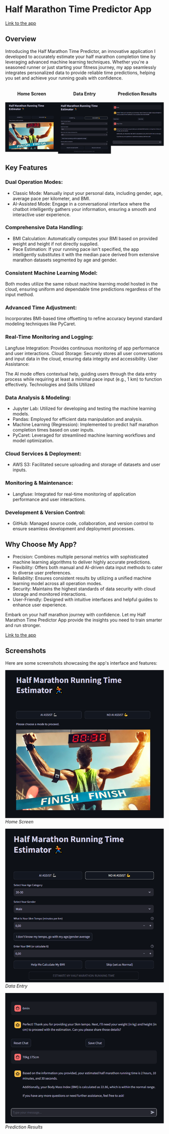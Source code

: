 # Half Marathon Time Predictor App

<a href="https://lily10coloringbooks.fun/" class="md-button md-button--primary"> Link to the app</a>

## Overview

Introducing the Half Marathon Time Predictor, an innovative application I developed to accurately estimate your half marathon completion time by leveraging advanced machine learning techniques. Whether you're a seasoned runner or just starting your fitness journey, my app seamlessly integrates personalized data to provide reliable time predictions, helping you set and achieve your running goals with confidence.

<div style="display: flex; justify-content: space-around;">
    <div style="flex: 1; text-align: center;">
        <h4>Home Screen</h4>
        <img src="images/home_screen.png" alt="Home Screen" style="width: 300px;">
    </div>
    <div style="flex: 1; text-align: center;">
        <h4>Data Entry</h4>
        <img src="images/data_entry.png" alt="Data Entry" style="width: 300px;">
    </div>
    <div style="flex: 1; text-align: center;">
        <h4>Prediction Results</h4>
        <img src="images/display_results.png" alt="Prediction Results" style="width: 300px;">
    </div>
</div>

## Key Features

### Dual Operation Modes:

- Classic Mode: Manually input your personal data, including gender, age, average pace per kilometer, and BMI.
- AI-Assisted Mode: Engage in a conversational interface where the chatbot intelligently gathers your information, ensuring a smooth and interactive user experience.

### Comprehensive Data Handling:

- BMI Calculation: Automatically computes your BMI based on provided weight and height if not directly supplied.
- Pace Estimation: If your running pace isn't specified, the app intelligently substitutes it with the median pace derived from extensive marathon datasets segmented by age and gender.

### Consistent Machine Learning Model:

Both modes utilize the same robust machine learning model hosted in the cloud, ensuring uniform and dependable time predictions regardless of the input method.

### Advanced Time Adjustment:

Incorporates BMI-based time offsetting to refine accuracy beyond standard modeling techniques like PyCaret.

### Real-Time Monitoring and Logging:

Langfuse Integration: Provides continuous monitoring of app performance and user interactions.
Cloud Storage: Securely stores all user conversations and input data in the cloud, ensuring data integrity and accessibility.
User Assistance:

The AI mode offers contextual help, guiding users through the data entry process while requiring at least a minimal pace input (e.g., 1 km) to function effectively.
Technologies and Skills Utilized

### Data Analysis & Modeling:

- Jupyter Lab: Utilized for developing and testing the machine learning models.
- Pandas: Employed for efficient data manipulation and analysis.
- Machine Learning (Regression): Implemented to predict half marathon completion times based on user inputs.
- PyCaret: Leveraged for streamlined machine learning workflows and model optimization.

### Cloud Services & Deployment:

- AWS S3: Facilitated secure uploading and storage of datasets and user inputs.

### Monitoring & Maintenance:

- Langfuse: Integrated for real-time monitoring of application performance and user interactions.

### Development & Version Control:

- GitHub: Managed source code, collaboration, and version control to ensure seamless development and deployment processes.

## Why Choose My App?

- Precision: Combines multiple personal metrics with sophisticated machine learning algorithms to deliver highly accurate predictions.
- Flexibility: Offers both manual and AI-driven data input methods to cater to diverse user preferences.
- Reliability: Ensures consistent results by utilizing a unified machine learning model across all operation modes.
-  Security: Maintains the highest standards of data security with cloud storage and monitored interactions.
- User-Friendly: Designed with intuitive interfaces and helpful guides to enhance user experience.

Embark on your half marathon journey with confidence. Let my Half Marathon Time Predictor App provide the insights you need to train smarter and run stronger.


<a href="https://runest-app-yua3l.ondigitalocean.app/" class="md-button md-button--primary"> Link to the app</a>

## Screenshots

Here are some screenshots showcasing the app's interface and features:

![Home Screen](images/home_screen.png "Home Screen")
*Home Screen*

![Data Entry](images/data_entry.png "Data Entry")
*Data Entry*

![Prediction Results](images/display_results.png "Prediction Results")
*Prediction Results*









